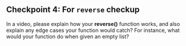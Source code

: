 ## Checkpoint 4: For `reverse` checkup

In a video, please explain how your **reverse()** function works, and also explain any edge cases your function would catch? For instance, what would your function do when given an empty list?

